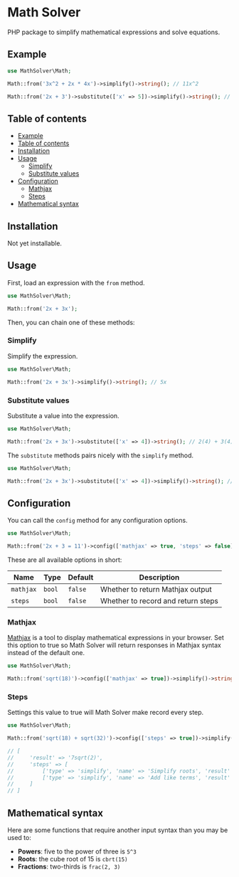# Math Solver

PHP package to simplify mathematical expressions and solve equations.

## Example

```php
use MathSolver\Math;

Math::from('3x^2 + 2x * 4x')->simplify()->string(); // 11x^2

Math::from('2x + 3')->substitute(['x' => 5])->simplify()->string(); // 13
```

## Table of contents

-   [Example](#example)
-   [Table of contents](#table-of-contents)
-   [Installation](#installation)
-   [Usage](#usage)
    -   [Simplify](#simplify)
    -   [Substitute values](#substitute-values)
-   [Configuration](#configuration)
    -   [Mathjax](#mathjax)
    -   [Steps](#steps)
-   [Mathematical syntax](#mathematical-syntax)

## Installation

Not yet installable.

## Usage

First, load an expression with the `from` method.

```php
use MathSolver\Math;

Math::from('2x + 3x');
```

Then, you can chain one of these methods:

### Simplify

Simplify the expression.

```php
use MathSolver\Math;

Math::from('2x + 3x')->simplify()->string(); // 5x
```

### Substitute values

Substitute a value into the expression.

```php
use MathSolver\Math;

Math::from('2x + 3x')->substitute(['x' => 4])->string(); // 2(4) + 3(4)
```

The `substitute` methods pairs nicely with the `simplify` method.

```php
use MathSolver\Math;

Math::from('2x + 3x')->substitute(['x' => 4])->simplify()->string(); // 20
```

## Configuration

You can call the `config` method for any configuration options.

```php
use MathSolver\Math;

Math::from('2x + 3 = 11')->config(['mathjax' => true, 'steps' => false])->...
```

These are all available options in short:

| Name      | Type   | Default | Description                        |
| --------- | ------ | ------- | ---------------------------------- |
| `mathjax` | `bool` | `false` | Whether to return Mathjax output   |
| `steps`   | `bool` | `false` | Whether to record and return steps |

### Mathjax

[Mathjax](https://www.mathjax.org/) is a tool to display mathematical expressions in your browser. Set this option to true so Math Solver will return responses in Mathjax syntax instead of the default one.

```php
use MathSolver\Math;

Math::from('sqrt(18)')->config(['mathjax' => true])->simplify()->string(); // 3\sqrt{2}
```

### Steps

Settings this value to true will Math Solver make record every step.

```php
use MathSolver\Math;

Math::from('sqrt(18) + sqrt(32)')->config(['steps' => true])->simplify()->string();

// [
//     'result' => '7sqrt(2)',
//     'steps' => [
//         ['type' => 'simplify', 'name' => 'Simplify roots', 'result' => '3sqrt(2)+4sqrt(2)'],
//         ['type' => 'simplify', 'name' => 'Add like terms', 'result' => '7sqrt(2)']
//     ]
// ]
```

## Mathematical syntax

Here are some functions that require another input syntax than you may be used to:

-   **Powers**: five to the power of three is `5^3`
-   **Roots**: the cube root of 15 is `cbrt(15)`
-   **Fractions**: two-thirds is `frac(2, 3)`
